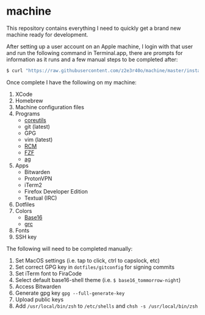 # machine

This repository contains everything I need to quickly get a brand new machine ready for development.

After setting up a user account on an Apple machine, I login with that user and run the following
command in Terminal.app, there are prompts for information as it runs and a few manual steps to
be completed after:

```zsh
$ curl "https://raw.githubusercontent.com/z2e3r40o/machine/master/install.sh" | zsh
```

Once complete I have the following on my machine:

1. XCode
2. Homebrew
3. Machine configuration files
4. Programs
    - [coreutils](https://www.gnu.org/software/coreutils/)
    - git (latest)
    - GPG
    - vim (latest)
    - [RCM](https://github.com/thoughtbot/rcm)
    - [FZF](https://github.com/junegunn/fzf)
    - [ag](https://github.com/ggreer/the_silver_searcher)
5. Apps
    - Bitwarden
    - ProtonVPN
    - iTerm2
    - Firefox Developer Edition
    - Textual (IRC)
6. Dotfiles
7. Colors
    - [Base16](https://github.com/chriskempson/base16-shell)
    - [grc](https://github.com/garabik/grc)
8. Fonts
9. SSH key

The following will need to be completed manually:

1. Set MacOS settings (i.e. tap to click, ctrl to capslock, etc)
2. Set correct GPG key in `dotfiles/gitconfig` for signing commits
3. Set iTerm font to FiraCode
4. Select default base16-shell theme (i.e. `$ base16_tommorrow-night`)
5. Access Bitwarden
6. Generate gpg key `gpg --full-generate-key`
7. Upload public keys
8. Add `/usr/local/bin/zsh` to `/etc/shells` and `chsh -s /usr/local/bin/zsh`
